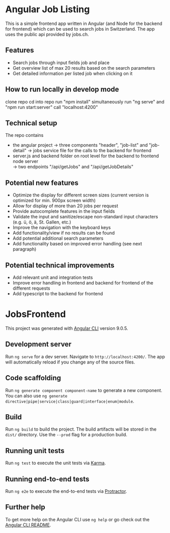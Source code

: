 # Angular Job Listing

This is a simple frontend app written in Angular (and Node for the backend for frontend) which can be used to search jobs in Switzerland. The app uses the public api provided by jobs.ch.

## Features

- Search jobs through input fields job and place
- Get overview list of max 20 results based on the search parameters
- Get detailed information per listed job when clicking on it

## How to run locally in develop mode

clone repo
cd into repo
run "npm install"
simultaneously run "ng serve" and "npm run start:server"
call "localhost:4200"

## Technical setup

The repo contains

- the angular project
  -> three components "header", "job-list" and "job-detail"
  -> jobs service file for the calls to the backend for frontend
- server.js and backend folder on root level for the backend to frontend node server\
  -> two endpoints "/api/getJobs" and "/api/getJobDetails"

## Potential new features

- Optimize the display for different screen sizes (current version is optimized for min. 900px screen width)
- Allow for display of more than 20 jobs per request
- Provide autocomplete features in the input fields
- Validate the input and sanitize/escape non-standard input characters (e.g. ü, ö, ä, St. Gallen, etc.)
- Improve the navigation with the keyboard keys
- Add functionality/view if no results can be found
- Add potential additional search parameters
- Add functionality based on improved error handling (see next paragraph)

## Potential technical improvements

- Add relevant unit and integration tests
- Improve error handling in frontend and backend for frontend of the different requests
- Add typescript to the backend for frontend

# JobsFrontend

This project was generated with [Angular CLI](https://github.com/angular/angular-cli) version 9.0.5.

## Development server

Run `ng serve` for a dev server. Navigate to `http://localhost:4200/`. The app will automatically reload if you change any of the source files.

## Code scaffolding

Run `ng generate component component-name` to generate a new component. You can also use `ng generate directive|pipe|service|class|guard|interface|enum|module`.

## Build

Run `ng build` to build the project. The build artifacts will be stored in the `dist/` directory. Use the `--prod` flag for a production build.

## Running unit tests

Run `ng test` to execute the unit tests via [Karma](https://karma-runner.github.io).

## Running end-to-end tests

Run `ng e2e` to execute the end-to-end tests via [Protractor](http://www.protractortest.org/).

## Further help

To get more help on the Angular CLI use `ng help` or go check out the [Angular CLI README](https://github.com/angular/angular-cli/blob/master/README.md).
